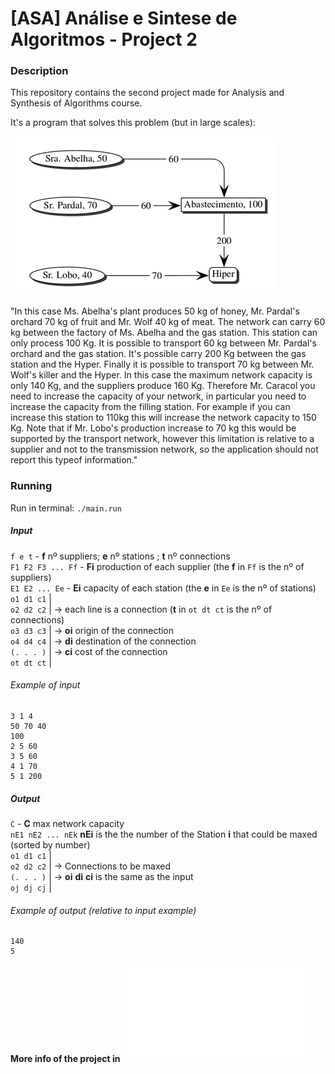 # [ASA] Análise e Sintese de Algoritmos - Project 2

### Description 
This repository contains the second project made for Analysis and Synthesis of Algorithms course.  
  
It's a program that solves this problem (but in large scales):  
  
![Simple Example](./simple-example.png)  
  
"In this case Ms. Abelha's plant produces 50 kg of honey, Mr. Pardal's orchard 70 kg of fruit and Mr. Wolf 40 kg of meat. The network can carry 60 kg between the factory of Ms. Abelha and the gas station. This station can only process 100 Kg. 
It is possible to transport 60 kg between Mr. Pardal's orchard and the gas station. It's possible carry 200 Kg between the gas station and the Hyper. Finally it is possible to transport 70 kg between Mr. Wolf's killer and the Hyper. In this case the maximum network capacity is only 140 Kg, and the suppliers produce 160 Kg. Therefore Mr. Caracol you need to increase the capacity of your network, in particular you need to increase the capacity from the filling station. For example if you can increase this station to 110kg this will increase the network capacity to 150 Kg. Note that if Mr. Lobo's production increase to 70 kg this would be supported by the transport network, however this limitation is relative to a supplier and not to the transmission network, so the application should not report this typeof information."
  

### Running
  
Run in terminal: `./main.run`
  
  
##### Input
  
`f e t` - **f** nº suppliers; **e** nº stations ; **t** nº connections  
`F1 F2 F3 ... Ff` - **Fi** production of each supplier (the **f** in `Ff` is the nº of suppliers)  
`E1 E2 ... Ee` - **Ei** capacity of each station (the **e** in `Ee` is the nº of stations)  
`o1 d1 c1` |  
`o2 d2 c2` | -> each line is a connection (**t** in `ot dt ct` is the nº of connections)  
`o3 d3 c3` | -> **oi** origin of the connection  
`o4 d4 c4` | -> **di** destination of the connection  
`(. . . )` | -> **ci** cost of the connection  
`ot dt ct` |  

###### Example of input
```
3 1 4
50 70 40
100
2 5 60
3 5 60
4 1 70
5 1 200
```

##### Output 
  
`C` - **C** max network capacity  
`nE1 nE2 ... nEk` **nEi** is the the number of the Station **i** that could be maxed (sorted by number)  
`o1 d1 c1` |  
`o2 d2 c2` | -> Connections to be maxed  
`(. . . )` | -> **oi** **di** **ci** is the same as the input  
`oj dj cj` |  

###### Example of output (relative to input example)
```
140
5
```
  
#### More info of the project in ![proj2](./p2_v1.1.pdf) 
  
